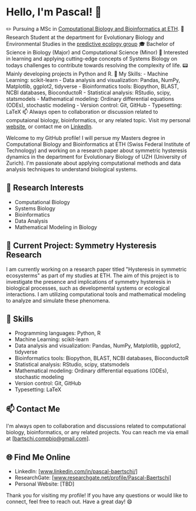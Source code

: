 # Hello, I'm Pascal! 👋

✏️ Pursuing a MSc in [Computational Biology and Bioinformatics at ETH](https://cbb.ethz.ch/).
🔬 Research Student at the department for Evolutionary Biology and Environmental Studies in the [predictive ecology group](https://www.ieu.uzh.ch/en/research/ecology/extinction.html)
🎓 Bachelor of Science in Biology (Major) and Computational Science (Minor)
🌱 Interested in learning and applying cutting-edge concepts of Systems Biology on todays challenges to contribute towards resolving the complexity of life.
📟 Mainly developing projects in Python and R.
🔧 My Skills:
      - Machine Learning: scikit-learn
      - Data analysis and visualization: Pandas, NumPy, Matplotlib, ggplot2, tidyverse
      - Bioinformatics tools: Biopython, BLAST, NCBI databases, BioconductoR
      - Statistical analysis: RStudio, scipy, statsmodels
      - Mathematical modeling: Ordinary differential equations (ODEs), stochastic modeling
      - Version control: Git, GitHub
      - Typesetting: LaTeX
📫 Always open to collaboration or discussion related to computaional biology, bioinformatics, or any related topic. Visit my personal [website](https://pascalbartschi.github.io), or contact me on [LinkedIn](https://www.linkedin.com/in/pascal-baertschi/).



Welcome to my GitHub profile! I will persue my Masters degree in Computational Biology and Bioinformatics at ETH (Swiss Federal Institute of Technology) and working on a research paper about symmetric hysteresis dynamics in the department for Evolutionary Biology of UZH (University of Zurich). I'm passionate about applying computational methods and data analysis techniques to understand biological systems.

## 🔬 Research Interests

- Computational Biology
- Systems Biology
- Bioinformatics
- Data Analysis
- Mathematical Modeling in Biology

## 📝 Current Project: Symmetry Hysteresis Research

I am currently working on a research paper titled "Hysteresis in symmetric ecosysterms" as part of my studies at ETH. The aim of this project is to investigate the presence and implications of symmetry hysteresis in biological processes, such as developmental systems or ecological interactions. I am utilizing computational tools and mathematical modeling to analyze and simulate these phenomena.

## 🌱 Skills

- Programming languages: Python, R
- Machine Learning: scikit-learn
- Data analysis and visualization: Pandas, NumPy, Matplotlib, ggplot2, tidyverse
- Bioinformatics tools: Biopython, BLAST, NCBI databases, BioconductoR
- Statistical analysis: RStudio, scipy, statsmodels
- Mathematical modeling: Ordinary differential equations (ODEs), stochastic modeling
- Version control: Git, GitHub
- Typesetting: LaTeX

## 📫 Contact Me

I'm always open to collaboration and discussions related to computational biology, bioinformatics, or any related projects. You can reach me via email at [bartschi.compbio@gmail.com].

## 🌐 Find Me Online

- LinkedIn: [www.linkedin.com/in/pascal-baertschi/]
- ResearchGate: [www.researchgate.net/profile/Pascal-Baertschi]
- Personal Website: [TBD]

Thank you for visiting my profile! If you have any questions or would like to connect, feel free to reach out. Have a great day! 😄




<!--
**pascalbartschi/pascalbartschi** is a ✨ _special_ ✨ repository because its `README.md` (this file) appears on your GitHub profile.

Here are some ideas to get you started:

- 🔭 I’m currently working on ...
- 🌱 I’m currently learning ...
- 👯 I’m looking to collaborate on ...
- 🤔 I’m looking for help with ...
- 💬 Ask me about ...
- 📫 How to reach me: ...
- 😄 Pronouns: ...
- ⚡ Fun fact: ...
-->
